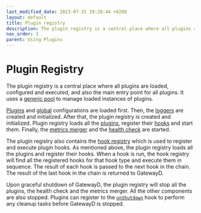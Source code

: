 ```yaml
---
last_modified_date: 2023-07-31 19:28:44 +0200
layout: default
title: Plugin registry
description: The plugin registry is a central place where all plugins are loaded, configured and executed, and also the main entry point for all plugins.
nav_order: 3
parent: Using Plugins
---
```


# Plugin Registry

The plugin registry is a central place where all plugins are loaded, configured and executed, and also the main entry point for all plugins. It uses a [generic pool](../using-gatewayd/pools) to manage loaded instances of plugins.

[Plugins](../using-gatewayd/configuration#plugins-configuration) and [global](../using-gatewayd/configuration#global-configuration) configurations are loaded first. Then, the [loggers](../using-gatewayd/global-configuration/loggers) are created and initialized. After that, the plugin registry is created and initialized. Plugin registry loads all the [plugins](plugins), register their [hooks](hooks) and start them. Finally, the [metrics merger](plugins#metrics-merger) and the [health check](plugins#health-check) are started.

The plugin registry also contains the [hook registry](hook-registry) which is used to register and execute plugin hooks. As mentioned above, the plugin registry loads all the plugins and register their hooks. When a hook is run, the hook registry will find all the registered hooks for that hook type and execute them in sequence. The result of each hook is passed to the next hook in the chain. The result of the last hook in the chain is returned to GatewayD.

Upon graceful shutdown of GatewayD, the plugin registry will stop all the plugins, the health check and the metrics merger. All the other components are also stopped. Plugins can register to the [`onShutdown`](hooks#hooks) hook to perform any cleanup tasks before GatewayD is stopped.
